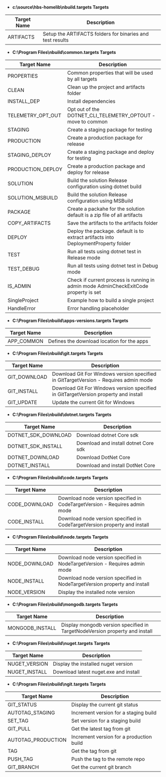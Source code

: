 - **c:\source\hbs-homelib\nbuild.targets Targets**

| **Target Name** | **Description** |
| --- | --- |
| ARTIFACTS           | Setup the ARTIFACTS folders for binaries and test results |


- **C:\Program Files\nbuild\common.targets Targets**

| **Target Name** | **Description** |
| --- | --- |
| PROPERTIES          | Common properties that will be used by all targets |
| CLEAN               | Clean up the project and artifacts folder |
| INSTALL_DEP         | Install dependencies |
| TELEMETRY_OPT_OUT   | Opt out of the DOTNET_CLI_TELEMETRY_OPTOUT - move to common |
| STAGING             | Create a staging package for testing |
| PRODUCTION          | Create a production package for release |
| STAGING_DEPLOY      | Create a staging package and deploy for testing |
| PRODUCTION_DEPLOY   | Create a production package and deploy for release |
| SOLUTION            | Build the solution Release configuration  using dotnet build |
| SOLUTION_MSBUILD    | Build the solution Release configuration  using MSBuild |
| PACKAGE             | Create a packahe for the solution default is a zip file of all artifacts |
| COPY_ARTIFACTS      | Save the artifacts to the artifacts folder |
| DEPLOY              | Deploy the package. default is to extract artifacts into DeploymentProperty folder |
| TEST                | Run all tests using dotnet test in Release mode |
| TEST_DEBUG          | Run all tests using dotnet test in Debug mode |
| IS_ADMIN            | Check if current process is running in admin mode AdminCheckExitCode property is set |
| SingleProject       | Example how to build a single project |
| HandleError         | Error handling placeholder |


- **C:\Program Files\nbuild\apps-versions.targets Targets**

| **Target Name** | **Description** |
| --- | --- |
| APP_COMMON          | Defines the download location for the apps |


- **C:\Program Files\nbuild\git.targets Targets**

| **Target Name** | **Description** |
| --- | --- |
| GIT_DOWNLOAD        | Download Git For Windows version specified in GitTargetVersion - Requires admin mode |
| GIT_INSTALL         | Download Git For Windows version specified in GitTargetVersion property and install |
| GIT_UPDATE          | Update the current Git for Windows |


- **C:\Program Files\nbuild\dotnet.targets Targets**

| **Target Name** | **Description** |
| --- | --- |
| DOTNET_SDK_DOWNLOAD | Download dotnet Core sdk |
| DOTNET_SDK_INSTALL  | Download and install dotnet Core sdk |
| DOTNET_DOWNLOAD     | Download DotNet Core |
| DOTNET_INSTALL      | Download and install DotNet Core |


- **C:\Program Files\nbuild\code.targets Targets**

| **Target Name** | **Description** |
| --- | --- |
| CODE_DOWNLOAD       | Download node version specified in CodeTargetVersion - Requires admin mode |
| CODE_INSTALL        | Download node version specified in CodeTargetVersion property and install |


- **C:\Program Files\nbuild\node.targets Targets**

| **Target Name** | **Description** |
| --- | --- |
| NODE_DOWNLOAD       | Download node version specified in NodeTargetVersion - Requires admin mode |
| NODE_INSTALL        | Download node version specified in NodeTargetVersion property and install |
| NODE_VERSION        | Display the installed note version |


- **C:\Program Files\nbuild\mongodb.targets Targets**

| **Target Name** | **Description** |
| --- | --- |
| MONGODB_INSTALL     | Display mongodb version specified in TargetNodeVersion property and install |


- **C:\Program Files\nbuild\nuget.targets Targets**

| **Target Name** | **Description** |
| --- | --- |
| NUGET_VERSION       | Display the installed nuget version |
| NUGET_INSTALL       | Download latest nuget.exe and install |


- **C:\Program Files\nbuild\ngit.targets Targets**

| **Target Name** | **Description** |
| --- | --- |
| GIT_STATUS          | Display the current git status |
| AUTOTAG_STAGING     | Increment version for a staging build |
| SET_TAG             | Set version for a staging build |
| GIT_PULL            | Get the latest tag from git |
| AUTOTAG_PRODUCTION  | Increment version for a production build |
| TAG                 | Get the tag from git |
| PUSH_TAG            | Push the tag to the remote repo |
| GIT_BRANCH          | Get the current git branch |


